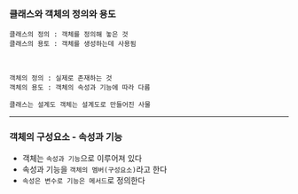### 클래스와 객체의 정의와 용도
    클래스의 정의 : 객체를 정의해 놓은 것
    클래스의 용토 : 객체를 생성하는데 사용됨
<br>

    객체의 정의 : 실제로 존재하는 것
    객체의 용도 : 객체의 속성과 기능에 따라 다름

`클래스는 설계도 객체는 설계도로 만들어진 사물`

---

### 객체의 구성요소 - 속성과 기능
- 객체는 `속성과 기능`으로 이루어져 있다
- 속성과 기능을 `객체의 멤버(구성요소)`라고 한다
- `속성은 변수로 기능은 메서드`로 정의한다 